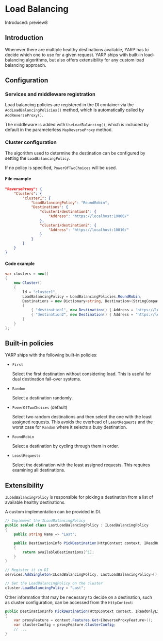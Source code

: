# Load Balancing

Introduced: preview8

## Introduction

Whenever there are multiple healthy destinations available, YARP has to decide which one to use for a given request.
YARP ships with built-in load-balancing algorithms, but also offers extensibility for any custom load balancing approach.

## Configuration

### Services and middleware registration

Load balancing policies are registered in the DI container via the `AddLoadBalancingPolicies()` method, which is automatically called by `AddReverseProxy()`.

The middleware is added with `UseLoadBalancing()`, which is included by default in the parameterless `MapReverseProxy` method.

### Cluster configuration

The algorithm used to determine the destination can be configured by setting the `LoadBalancingPolicy`.

If no policy is specified, `PowerOfTwoChoices` will be used.

#### File example

```JSON
"ReverseProxy": {
    "Clusters": {
        "cluster1": {
            "LoadBalancingPolicy": "RoundRobin",
            "Destinations": {
                "cluster1/destination1": {
                    "Address": "https://localhost:10000/"
                },
                "cluster1/destination2": {
                    "Address": "https://localhost:10010/"
                }
            }
        }
    }
}
```

#### Code example

```C#
var clusters = new[]
{
    new Cluster()
    {
        Id = "cluster1",
        LoadBalancingPolicy = LoadBalancingPolicies.RoundRobin,
        Destinations = new Dictionary<string, Destination>(StringComparer.OrdinalIgnoreCase)
        {
            { "destination1", new Destination() { Address = "https://localhost:10000" } },
            { "destination2", new Destination() { Address = "https://localhost:10010" } }
        }
    }
};
```

## Built-in policies

YARP ships with the following built-in policies:
- `First`

    Select the first destination without considering load. This is useful for dual destination fail-over systems.
- `Random`

    Select a destination randomly.
- `PowerOfTwoChoices` (default)

    Select two random destinations and then select the one with the least assigned requests.
    This avoids the overhead of `LeastRequests` and the worst case for `Random` where it selects a busy destination.
- `RoundRobin`

    Select a destination by cycling through them in order.
- `LeastRequests`

    Select the destination with the least assigned requests. This requires examining all destinations.

## Extensibility

`ILoadBalancingPolicy` is responsible for picking a destination from a list of available healthy destinations.

A custom implementation can be provided in DI.

```c#
// Implement the ILoadBalancingPolicy
public sealed class LastLoadBalancingPolicy : ILoadBalancingPolicy
{
    public string Name => "Last";

    public DestinationInfo PickDestination(HttpContext context, IReadOnlyList<DestinationInfo> availableDestinations)
    {
        return availableDestinations[^1];
    }
}

// Register it in DI
services.AddSingleton<ILoadBalancingPolicy, LastLoadBalancingPolicy>();

// Set the LoadBalancingPolicy on the cluster
cluster.LoadBalancingPolicy = "Last";
```

Other information that may be necessary to decide on a destination, such as cluster configuration, can be accessed from the `HttpContext`:

```c#
public DestinationInfo PickDestination(HttpContext context, IReadOnlyList<DestinationInfo> availableDestinations)
{
    var proxyFeature = context.Features.Get<IReverseProxyFeature>();
    var clusterConfig = proxyFeature.ClusterConfig;
    // ...
}
```
